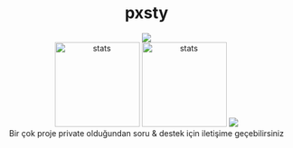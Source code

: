 
<div align="center">
  <h1>pxsty</h1>
<img src="https://komarev.com/ghpvc/?username=pxsty0&style=for-the-badge">
  <br>
 
  <!--
  <img src="https://github-readme-stats.vercel.app/api?username=pxsty0&show_icons=true&hide=&count_private=true&title_color=0891b2&text_color=ffffff&icon_color=0891b2&bg_color=1c1917&hide_border=true&show_icons=true" height="200"> -->

  <img src="https://github-readme-stats.vercel.app/api?username=pxsty0&show_icons=true&theme=dracula&hide_border=true" width="%100" height="150px" alt="stats" />
<img src="https://github-readme-stats.vercel.app/api/top-langs/?username=pxsty0&layout=compact&theme=dracula&hide_border=true" width="%100" height="150px" alt="stats" /> 
 <img src="https://lanyard.cnrad.dev/api/571041849326698496">
 <br>Bir çok proje private olduğundan soru & destek için iletişime geçebilirsiniz
</div>
